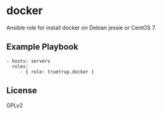 docker
=========

Ansible role for install docker on Debian jessie or CentOS 7.


Example Playbook
----------------

    - hosts: servers
      roles:
         - { role: truetrup.docker }

License
-------

GPLv2

